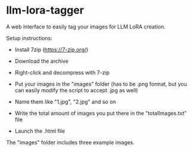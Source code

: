 # llm-lora-tagger
A web interface to easily tag your images for LLM LoRA creation.

Setup instructions:

- Install 7zip (https://7-zip.org/)

- Download the archive

- Right-click and decompress with 7-zip

- Put your images in the "images" folder (has to be .png format, but you can easily modify the script to accept .jpg as well)

- Name them like "1.jpg", "2.jpg" and so on

- Write the total amount of images you put there in the "totalImages.txt" file

- Launch the .html file

The "images" folder includes three example images.

<blockquote class="imgur-embed-pub" lang="en" data-id="a/ygqSSHl" data-context="false" ><a href="//imgur.com/a/ygqSSHl"></a></blockquote><script async src="//s.imgur.com/min/embed.js" charset="utf-8"></script>
